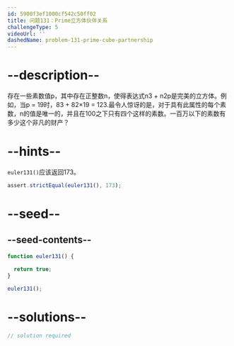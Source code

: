 ```yaml
---
id: 5900f3ef1000cf542c50ff02
title: 问题131：Prime立方体伙伴关系
challengeType: 5
videoUrl: ''
dashedName: problem-131-prime-cube-partnership
---
```


# --description--

存在一些素数值p，其中存在正整数n，使得表达式n3 + n2p是完美的立方体。例如，当p = 19时，83 + 82×19 = 123.最令人惊讶的是，对于具有此属性的每个素数，n的值是唯一的，并且在100之下只有四个这样的素数。一百万以下的素数有多少这个非凡的财产？

# --hints--

`euler131()`应该返回173。

```js
assert.strictEqual(euler131(), 173);
```

# --seed--

## --seed-contents--

```js
function euler131() {

  return true;
}

euler131();
```

# --solutions--

```js
// solution required
```
